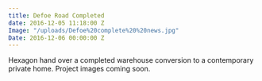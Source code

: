 ```yaml
---
title: Defoe Road Completed
date: 2016-12-05 11:18:00 Z
Image: "/uploads/Defoe%20complete%20%20news.jpg"
Date: 2016-12-06 00:00:00 Z
---
```


Hexagon hand over a completed warehouse conversion to a contemporary private home. Project images coming soon.